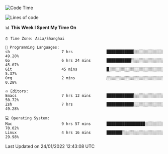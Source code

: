 <!--START_SECTION:waka-->
![Code Time](http://img.shields.io/badge/Code%20Time-585%20hrs%2020%20mins-blue)

![Lines of code](https://img.shields.io/badge/From%20Hello%20World%20I%27ve%20Written-22%20Thousand%20lines%20of%20code-blue)

📊 **This Week I Spent My Time On** 

```text
⌚︎ Time Zone: Asia/Shanghai

💬 Programming Languages: 
sh                       7 hrs               ████████████░░░░░░░░░░░░░   49.28% 
Go                       6 hrs 24 mins       ███████████░░░░░░░░░░░░░░   45.07% 
Git                      45 mins             █░░░░░░░░░░░░░░░░░░░░░░░░   5.37% 
Org                      2 mins              ░░░░░░░░░░░░░░░░░░░░░░░░░   0.28%

🔥 Editors: 
Emacs                    7 hrs 13 mins       ████████████░░░░░░░░░░░░░   50.72% 
Zsh                      7 hrs               ████████████░░░░░░░░░░░░░   49.28%

💻 Operating System: 
Mac                      9 hrs 57 mins       █████████████████░░░░░░░░   70.02% 
Linux                    4 hrs 16 mins       ███████░░░░░░░░░░░░░░░░░░   29.98%

```


 Last Updated on 24/01/2022 12:43:08 UTC
<!--END_SECTION:waka-->
